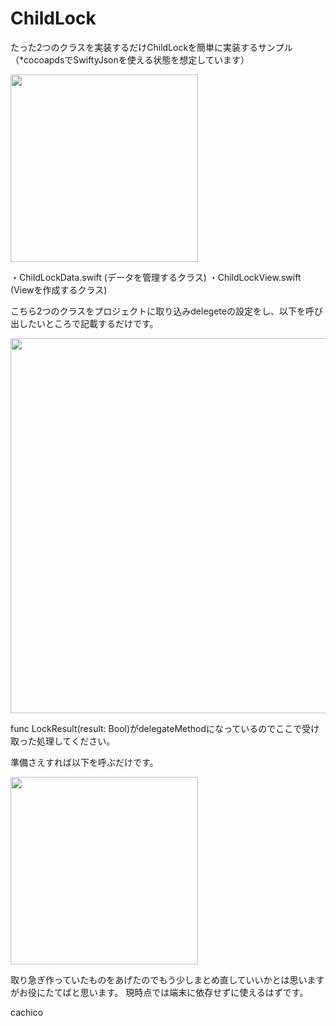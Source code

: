 # ChildLock
たった2つのクラスを実装するだけChildLockを簡単に実装するサンプル  
（*cocoapdsでSwiftyJsonを使える状態を想定しています）

<img src="https://user-images.githubusercontent.com/62793390/78417228-112d9680-766b-11ea-987e-798d3598a82a.png" width="300">

・ChildLockData.swift (データを管理するクラス) 
・ChildLockView.swift (Viewを作成するクラス) 

こちら2つのクラスをプロジェクトに取り込みdelegeteの設定をし、以下を呼び出したいところで記載するだけです。　 
 
<img src="https://user-images.githubusercontent.com/62793390/78417450-0f64d280-766d-11ea-9969-c64d778056f0.png" width="600"> 

func LockResult(result: Bool)がdelegateMethodになっているのでここで受け取った処理してください。 

準備さえすれば以下を呼ぶだけです。 

<img src="https://user-images.githubusercontent.com/62793390/78417456-14c21d00-766d-11ea-8419-db91725ae7f5.png" width="300"> 
 
取り急ぎ作っていたものをあげたのでもう少しまとめ直していいかとは思いますがお役にたてばと思います。 
現時点では端末に依存せずに使えるはずです。


cachico
